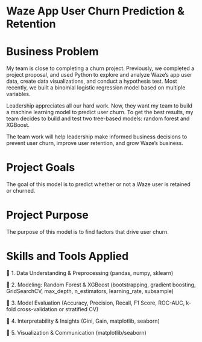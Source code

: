 # Waze App User Churn Prediction & Retention

# Business Problem
My team is close to completing a churn project. Previously, we completed a project proposal, and used Python to explore and analyze Waze’s app user data, create data visualizations, and conduct a hypothesis test. Most recently, we built a binomial logistic regression model based on multiple variables.
 
Leadership appreciates all our hard work. Now, they want my team to build a machine learning model to predict user churn. To get the best results, my team decides to build and test two tree-based models: random forest and XGBoost.

The team work will help leadership make informed business decisions to prevent user churn, improve user retention, and grow Waze’s business.

# Project Goals
The goal of this model is to predict whether or not a Waze user is retained or churned.

# Project Purpose
The purpose of this model is to find factors that drive user churn.

# Skills and Tools Applied
🔹 1. Data Understanding & Preprocessing (pandas, numpy, sklearn)

🔹 2. Modeling: Random Forest & XGBoost 
      (bootstrapping, gradient boosting, GridSearchCV, max_depth, n_estimators, learning_rate, subsample)

🔹 3. Model Evaluation (Accuracy, Precision, Recall, F1 Score, ROC-AUC, k-fold cross-validation or  stratified CV)

🔹 4. Interpretability & Insights (Gini, Gain, matplotlib, seaborn)

🔹 5. Visualization & Communication (matplotlib/seaborn)
